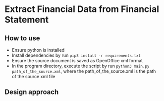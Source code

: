 # Extract Financial Data from Financial Statement

## How to use
* Ensure python is installed
* Install dependencies by run `pip3 install -r requirements.txt`
* Ensure the source document is saved as OpenOffice xml format
* In the program directory, execute the script by run `python3 main.py path_of_the_source.xml`, where the path_of_the_source.xml is the path of the source xml file

## Design approach
